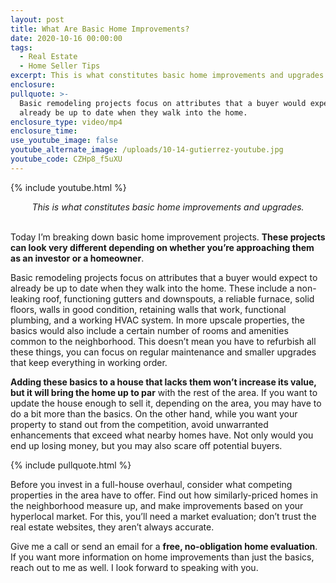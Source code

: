 ```yaml
---
layout: post
title: What Are Basic Home Improvements?
date: 2020-10-16 00:00:00
tags:
  - Real Estate
  - Home Seller Tips
excerpt: This is what constitutes basic home improvements and upgrades.
enclosure:
pullquote: >-
  Basic remodeling projects focus on attributes that a buyer would expect to
  already be up to date when they walk into the home.
enclosure_type: video/mp4
enclosure_time:
use_youtube_image: false
youtube_alternate_image: /uploads/10-14-gutierrez-youtube.jpg
youtube_code: CZHp8_f5uXU
---
```


{% include youtube.html %}

<center><em>This is what constitutes basic home improvements and upgrades.</em></center>

<br>Today I’m breaking down basic home improvement projects. **These projects can look very different depending on whether you’re approaching them as an investor or a homeowner**.

Basic remodeling projects focus on attributes that a buyer would expect to already be up to date when they walk into the home. These include a non-leaking roof, functioning gutters and downspouts, a reliable furnace, solid floors, walls in good condition, retaining walls that work, functional plumbing, and a working HVAC system. In more upscale properties, the basics would also include a certain number of rooms and amenities common to the neighborhood. This doesn’t mean you have to refurbish all these things, you can focus on regular maintenance and smaller upgrades that keep everything in working order.

**Adding these basics to a house that lacks them won’t increase its value, but it will bring the home up to par** with the rest of the area. If you want to update the house enough to sell it, depending on the area, you may have to do a bit more than the basics. On the other hand, while you want your property to stand out from the competition, avoid unwarranted enhancements that exceed what nearby homes have. Not only would you end up losing money, but you may also scare off potential buyers.

{% include pullquote.html %}

Before you invest in a full-house overhaul, consider what competing properties in the area have to offer. Find out how similarly-priced homes in the neighborhood measure up, and make improvements based on your hyperlocal market. For this, you’ll need a market evaluation; don’t trust the real estate websites, they aren’t always accurate.

Give me a call or send an email for a **free, no-obligation home evaluation**. If you want more information on home improvements than just the basics, reach out to me as well. I look forward to speaking with you.